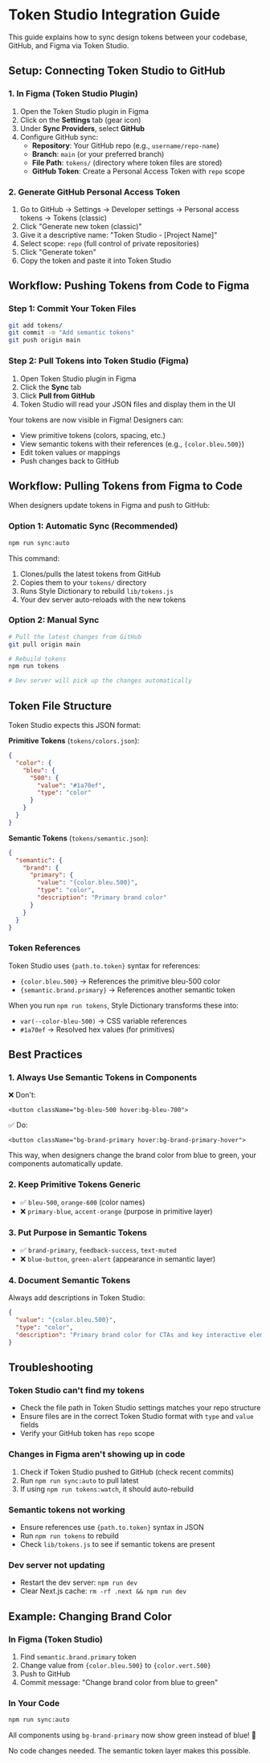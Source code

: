# Token Studio Integration Guide

This guide explains how to sync design tokens between your codebase, GitHub, and Figma via Token Studio.

## Setup: Connecting Token Studio to GitHub

### 1. In Figma (Token Studio Plugin)
1. Open the Token Studio plugin in Figma
2. Click on the **Settings** tab (gear icon)
3. Under **Sync Providers**, select **GitHub**
4. Configure GitHub sync:
   - **Repository**: Your GitHub repo (e.g., `username/repo-name`)
   - **Branch**: `main` (or your preferred branch)
   - **File Path**: `tokens/` (directory where token files are stored)
   - **GitHub Token**: Create a Personal Access Token with `repo` scope

### 2. Generate GitHub Personal Access Token
1. Go to GitHub → Settings → Developer settings → Personal access tokens → Tokens (classic)
2. Click "Generate new token (classic)"
3. Give it a descriptive name: "Token Studio - [Project Name]"
4. Select scope: `repo` (full control of private repositories)
5. Click "Generate token"
6. Copy the token and paste it into Token Studio

## Workflow: Pushing Tokens from Code to Figma

### Step 1: Commit Your Token Files
```bash
git add tokens/
git commit -m "Add semantic tokens"
git push origin main
```

### Step 2: Pull Tokens into Token Studio (Figma)
1. Open Token Studio plugin in Figma
2. Click the **Sync** tab
3. Click **Pull from GitHub**
4. Token Studio will read your JSON files and display them in the UI

Your tokens are now visible in Figma! Designers can:
- View primitive tokens (colors, spacing, etc.)
- View semantic tokens with their references (e.g., `{color.bleu.500}`)
- Edit token values or mappings
- Push changes back to GitHub

## Workflow: Pulling Tokens from Figma to Code

When designers update tokens in Figma and push to GitHub:

### Option 1: Automatic Sync (Recommended)
```bash
npm run sync:auto
```
This command:
1. Clones/pulls the latest tokens from GitHub
2. Copies them to your `tokens/` directory
3. Runs Style Dictionary to rebuild `lib/tokens.js`
4. Your dev server auto-reloads with the new tokens

### Option 2: Manual Sync
```bash
# Pull the latest changes from GitHub
git pull origin main

# Rebuild tokens
npm run tokens

# Dev server will pick up the changes automatically
```

## Token File Structure

Token Studio expects this JSON format:

**Primitive Tokens** (`tokens/colors.json`):
```json
{
  "color": {
    "bleu": {
      "500": {
        "value": "#1a70ef",
        "type": "color"
      }
    }
  }
}
```

**Semantic Tokens** (`tokens/semantic.json`):
```json
{
  "semantic": {
    "brand": {
      "primary": {
        "value": "{color.bleu.500}",
        "type": "color",
        "description": "Primary brand color"
      }
    }
  }
}
```

### Token References
Token Studio uses `{path.to.token}` syntax for references:
- `{color.bleu.500}` → References the primitive bleu-500 color
- `{semantic.brand.primary}` → References another semantic token

When you run `npm run tokens`, Style Dictionary transforms these into:
- `var(--color-bleu-500)` → CSS variable references
- `#1a70ef` → Resolved hex values (for primitives)

## Best Practices

### 1. Always Use Semantic Tokens in Components
❌ Don't:
```tsx
<button className="bg-bleu-500 hover:bg-bleu-700">
```

✅ Do:
```tsx
<button className="bg-brand-primary hover:bg-brand-primary-hover">
```

This way, when designers change the brand color from blue to green, your components automatically update.

### 2. Keep Primitive Tokens Generic
- ✅ `bleu-500`, `orange-600` (color names)
- ❌ `primary-blue`, `accent-orange` (purpose in primitive layer)

### 3. Put Purpose in Semantic Tokens
- ✅ `brand-primary`, `feedback-success`, `text-muted`
- ❌ `blue-button`, `green-alert` (appearance in semantic layer)

### 4. Document Semantic Tokens
Always add descriptions in Token Studio:
```json
{
  "value": "{color.bleu.500}",
  "type": "color",
  "description": "Primary brand color for CTAs and key interactive elements"
}
```

## Troubleshooting

### Token Studio can't find my tokens
- Check the file path in Token Studio settings matches your repo structure
- Ensure files are in the correct Token Studio format with `type` and `value` fields
- Verify your GitHub token has `repo` scope

### Changes in Figma aren't showing up in code
1. Check if Token Studio pushed to GitHub (check recent commits)
2. Run `npm run sync:auto` to pull latest
3. If using `npm run tokens:watch`, it should auto-rebuild

### Semantic tokens not working
- Ensure references use `{path.to.token}` syntax in JSON
- Run `npm run tokens` to rebuild
- Check `lib/tokens.js` to see if semantic tokens are present

### Dev server not updating
- Restart the dev server: `npm run dev`
- Clear Next.js cache: `rm -rf .next && npm run dev`

## Example: Changing Brand Color

### In Figma (Token Studio)
1. Find `semantic.brand.primary` token
2. Change value from `{color.bleu.500}` to `{color.vert.500}`
3. Push to GitHub
4. Commit message: "Change brand color from blue to green"

### In Your Code
```bash
npm run sync:auto
```

All components using `bg-brand-primary` now show green instead of blue! 🎉

No code changes needed. The semantic token layer makes this possible.
